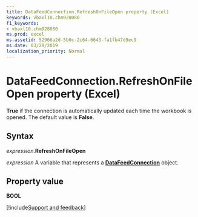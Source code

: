 ```yaml
---
title: DataFeedConnection.RefreshOnFileOpen property (Excel)
keywords: vbaxl10.chm928080
f1_keywords:
- vbaxl10.chm928080
ms.prod: excel
ms.assetid: 52966a2d-5b0c-2c64-6643-fa1fb47d9ec9
ms.date: 03/28/2019
localization_priority: Normal
---
```



# DataFeedConnection.RefreshOnFileOpen property (Excel)

**True** if the connection is automatically updated each time the workbook is opened. The default value is **False**.


## Syntax

_expression_.**RefreshOnFileOpen**

_expression_ A variable that represents a **[DataFeedConnection](Excel.datafeedconnection.md)** object.


## Property value

**BOOL**




[!include[Support and feedback](~/includes/feedback-boilerplate.md)]